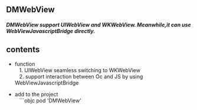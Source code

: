 ## DMWebView
##### DMWebView support UIWebView and WKWebView. Meanwhile,it can use WebViewJavascriptBridge directly.

## contents
* function <br/>
    1. UIWebView seamless switching to WKWebView <br/>
    2. support interaction between Oc and JS by using WebViewJavascriptBridge


* add to the project <br/>
    ```objc 
    pod 'DMWebView' 
    ```
